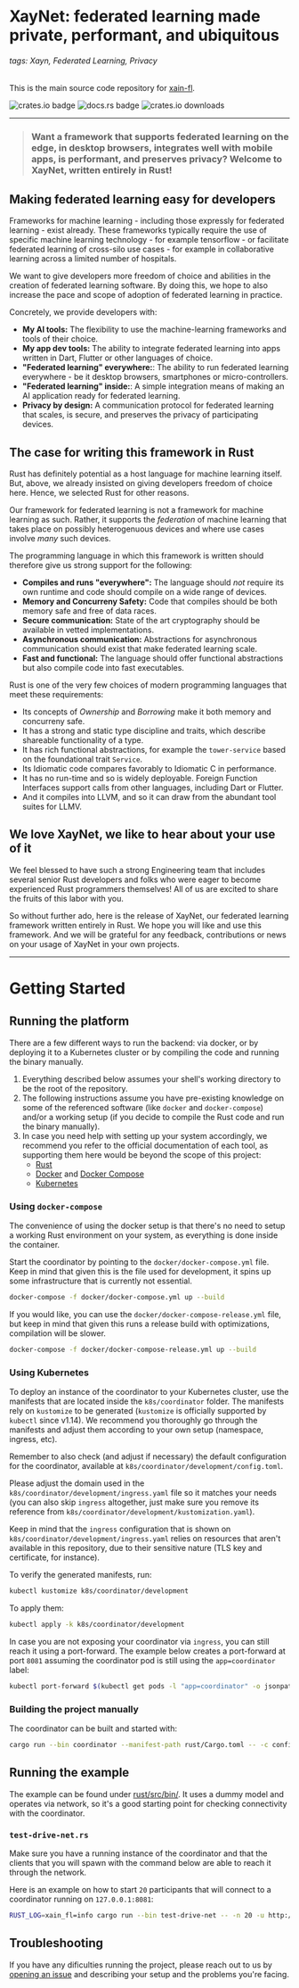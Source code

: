 # XayNet: federated learning made private, performant, and ubiquitous

###### tags: Xayn, Federated Learning, Privacy

This is the main source code repository for [xain-fl](https://www.xain.io/).

![crates.io badge](https://img.shields.io/crates/v/xain-fl.svg) ![docs.rs badge](https://docs.rs/xain-fl/badge.svg?version=0.8.0) ![crates.io downloads](https://img.shields.io/crates/d/xain-fl.svg)

---

> ### Want a framework that supports federated learning on the edge, in desktop browsers, integrates well with mobile apps, is performant, and preserves privacy? Welcome to XayNet, written entirely in Rust!

## Making federated learning easy for developers
Frameworks for machine learning - including those expressly for federated learning - exist already. These frameworks typically require the use of specific machine learning technology - for example tensorflow - or facilitate federated learning of cross-silo use cases - for example in collaborative learning across a limited number of hospitals.

We want to give developers more freedom of choice and abilities in the creation of federated learning software. By doing this, we hope to also increase the pace and scope of adoption of federated learning in practice.

Concretely, we provide developers with:
- **My AI tools:** The flexibility to use the machine-learning frameworks and tools of their choice.
- **My app dev tools:** The ability to integrate federated learning into apps written in Dart, Flutter or other languages of choice.
- **"Federated learning" everywhere:**: The ability to run federated learning everywhere - be it desktop browsers, smartphones or micro-controllers.
- **"Federated learning" inside:**: A simple integration means of making an AI application ready for federated learning.
- **Privacy by design:** A communication protocol for federated learning that scales, is secure, and preserves the privacy of participating devices.

## The case for writing this framework in Rust

Rust has definitely potential as a host language for machine learning itself. But, above, we already insisted on giving developers freedom of choice here. Hence, we selected Rust for other reasons.

Our framework for federated learning is not a framework for machine learning as such. Rather, it supports the *federation* of machine learning that takes place on possibly heterogenuous devices and where use cases involve *many* such devices.

The programming language in which this framework is written should therefore give us strong support for the following:
- **Compiles and runs "everywhere":** The language should *not* require its own runtime and code should compile on a wide range of devices.
- **Memory and Concurreny Safety:** Code that compiles should be both memory safe and free of data races.
- **Secure communication:** State of the art cryptography should be available in vetted implementations.
- **Asynchronous communication:** Abstractions for asynchronous communication should exist that make federated learning scale.
- **Fast and functional:** The language should offer functional abstractions but also compile code into fast executables.

Rust is one of the very few choices of modern programming languages that meet these requirements:
- Its concepts of *Ownership* and *Borrowing* make it both memory and concurreny safe.
- It has a strong and static type discipline and traits, which describe shareable functionality of a type.
- It has rich functional abstractions, for example the `tower-service` based on the foundational trait `Service`.
- Its Idiomatic code compares favorably to Idiomatic C in performance.
- It has no run-time and so is widely deployable. Foreign Function Interfaces support calls from other languages, including Dart or Flutter.
- And it compiles into LLVM, and so it can draw from the abundant tool suites for LLMV.

## We love XayNet, we like to hear about your use of it

We feel blessed to have such a strong Engineering team that includes several senior Rust developers and folks who were eager to become experienced Rust programmers themselves! All of us are excited to share the fruits of this labor with you.

So without further ado, here is the release of XayNet, our federated learning framework written entirely in Rust. We hope you will like and use this framework. And we will be grateful for any feedback, contributions or news on your usage of XayNet in your own projects.

---

# Getting Started

## Running the platform

There are a few different ways to run the backend: via docker, or by deploying it to
a Kubernetes cluster or by compiling the code and running the binary manually.

1. Everything described below assumes your shell's working directory to be the root
of the repository.
2. The following instructions assume you have pre-existing knowledge on some
of the referenced software (like `docker` and `docker-compose`) and/or a working
setup (if you decide to compile the Rust code and run the binary manually).
3. In case you need help with setting up your system accordingly, we recommend you
refer to the official documentation of each tool, as supporting them here would be
beyond the scope of this project:
   * [Rust](https://www.rust-lang.org/tools/install)
   * [Docker](https://docs.docker.com/) and [Docker Compose](https://docs.docker.com/compose/)
   * [Kubernetes](https://kubernetes.io/docs/home/)

### Using `docker-compose`

The convenience of using the docker setup is that there's no need to setup a working Rust
environment on your system, as everything is done inside the container.

Start the coordinator by pointing to the `docker/docker-compose.yml` file. Keep in mind that
given this is the file used for development, it spins up some infrastructure that is currently
not essential.

```bash
docker-compose -f docker/docker-compose.yml up --build
```

If you would like, you can use the `docker/docker-compose-release.yml` file, but keep in mind
that given this runs a release build with optimizations, compilation will be slower.

```bash
docker-compose -f docker/docker-compose-release.yml up --build
```

### Using Kubernetes

To deploy an instance of the coordinator to your Kubernetes cluster, use the manifests that are
located inside the `k8s/coordinator` folder. The manifests rely on `kustomize` to be generated
(`kustomize` is officially supported by `kubectl` since v1.14). We recommend you thoroughly go
through the manifests and adjust them according to your own setup (namespace, ingress, etc).

Remember to also check (and adjust if necessary) the default configuration for the coordinator, available
at `k8s/coordinator/development/config.toml`.

Please adjust the domain used in the `k8s/coordinator/development/ingress.yaml` file so it matches
your needs (you can also skip `ingress` altogether, just make sure you remove its reference from
`k8s/coordinator/development/kustomization.yaml`).

Keep in mind that the `ingress` configuration that is shown on `k8s/coordinator/development/ingress.yaml`
relies on resources that aren't available in this repository, due to their sensitive nature
(TLS key and certificate, for instance).

To verify the generated manifests, run:

```bash
kubectl kustomize k8s/coordinator/development
```

To apply them:

```bash
kubectl apply -k k8s/coordinator/development
```

In case you are not exposing your coordinator via `ingress`, you can still reach it using a port-forward.
The example below creates a port-forward at port `8081` assuming the coordinator pod is still using the
`app=coordinator` label:

```bash
kubectl port-forward $(kubectl get pods -l "app=coordinator" -o jsonpath="{.items[0].metadata.name}") 8081
```

### Building the project manually

The coordinator can be built and started with:

```bash
cargo run --bin coordinator --manifest-path rust/Cargo.toml -- -c configs/config.toml
```

## Running the example

The example can be found under [rust/src/bin/](./rust/src/bin/). It uses a dummy model
and operates via network, so it's a good starting point for checking connectivity with
the coordinator.

### `test-drive-net.rs`

Make sure you have a running instance of the coordinator and that the clients that
you will spawn with the command below are able to reach it through the network.

Here is an example on how to start `20` participants that will connect to a coordinator
running on `127.0.0.1:8081`:

```bash
RUST_LOG=xain_fl=info cargo run --bin test-drive-net -- -n 20 -u http://127.0.0.1:8081
```

## Troubleshooting

If you have any dificulties running the project, please reach out to us by
[opening an issue](https://github.com/xainag/xain-fl/issues/new) and describing your setup
and the problems you're facing.
